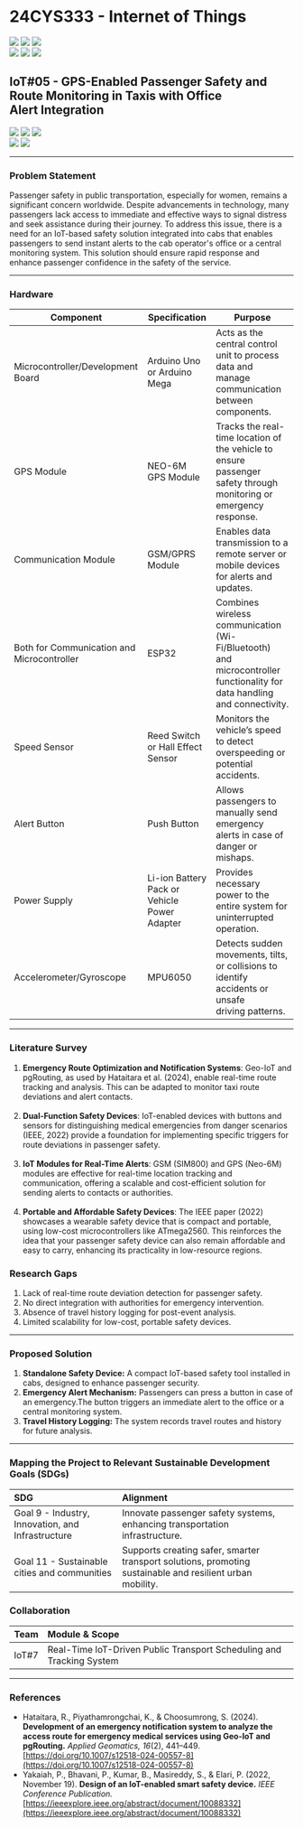 # 24CYS333 - Internet of Things
![](https://img.shields.io/badge/Batch-22CYS-lightgreen) ![](https://img.shields.io/badge/UG-blue) ![](https://img.shields.io/badge/Subject-IoT-blue)
<br/>
![](https://img.shields.io/badge/Lecture-2-orange) ![](https://img.shields.io/badge/Practical-3-orange) ![](https://img.shields.io/badge/Credits-3-orange) <br/>

## IoT#05 - GPS-Enabled Passenger Safety and Route Monitoring in Taxis with Office Alert Integration

![](https://img.shields.io/badge/Member-Anaswara_Suresh_M_K-gold)  ![](https://img.shields.io/badge/Member-C_S_Amritha-gold)  ![](https://img.shields.io/badge/Member-R.Sruthi-gold) <br/> 
![](https://img.shields.io/badge/SDG-9-darkgreen) ![](https://img.shields.io/badge/SDG-11-darkgreen) <br/>

---

### Problem Statement
Passenger safety in public transportation, especially for women, remains a significant concern worldwide. Despite advancements in technology, many passengers lack access to immediate and effective ways to signal distress and seek assistance during their journey. To address this issue, there is a need for an IoT-based safety solution integrated into cabs that enables passengers to send instant alerts to the cab operator's office or a central monitoring system. This solution should ensure rapid response and enhance passenger confidence in the safety of the service.

---

### Hardware
| Component                  | Specification                     |Purpose                            |
|----------------------------|-----------------------------------|-----------------------------------|
| Microcontroller/Development Board | Arduino Uno or Arduino Mega |Acts as the central control unit to process data and manage communication between components.|
| GPS Module              | NEO-6M GPS Module                |Tracks the real-time location of the vehicle to ensure passenger safety through monitoring or emergency response.|
| Communication Module    | GSM/GPRS Module                  |Enables data transmission to a remote server or mobile devices for alerts and updates.|
| Both for Communication and Microcontroller | ESP32               |Combines wireless communication (Wi-Fi/Bluetooth) and microcontroller functionality for data handling and connectivity.|
| Speed Sensor            | Reed Switch or Hall Effect Sensor|Monitors the vehicle’s speed to detect overspeeding or potential accidents.|
| Alert Button            | Push Button                      |Allows passengers to manually send emergency alerts in case of danger or mishaps.|
| Power Supply            | Li-ion Battery Pack or Vehicle Power Adapter |Provides necessary power to the entire system for uninterrupted operation.|
| Accelerometer/Gyroscope | MPU6050                          |Detects sudden movements, tilts, or collisions to identify accidents or unsafe driving patterns.|

---

### Literature Survey  
1. **Emergency Route Optimization and Notification Systems**: Geo-IoT and pgRouting, as used by Hataitara et al. (2024), enable real-time route tracking and analysis. This can be adapted to monitor taxi route deviations and alert contacts.<br></br>
2. **Dual-Function Safety Devices**: IoT-enabled devices with buttons and sensors for distinguishing medical emergencies from danger scenarios (IEEE, 2022) provide a foundation for implementing specific triggers for route deviations in passenger safety.<br></br>
3. **IoT Modules for Real-Time Alerts**: GSM (SIM800) and GPS (Neo-6M) modules are effective for real-time location tracking and communication, offering a scalable and cost-efficient solution for sending alerts to contacts or authorities.<br></br>
4. **Portable and Affordable Safety Devices**: The IEEE paper (2022) showcases a wearable safety device that is compact and portable, using low-cost microcontrollers like ATmega2560. This reinforces the idea that your passenger safety device can also remain affordable and easy to carry, enhancing its practicality in low-resource regions.

### Research Gaps
1. Lack of real-time route deviation detection for passenger safety.
2. No direct integration with authorities for emergency intervention.
3. Absence of travel history logging for post-event analysis.
4. Limited scalability for low-cost, portable safety devices.
   
---

### Proposed Solution
1. **Standalone Safety Device:** A compact IoT-based safety tool installed in cabs, designed to enhance passenger security.
2. **Emergency Alert Mechanism:** Passengers can press a button in case of an emergency.The button triggers an immediate alert to the office or a central monitoring system.  
3. **Travel History Logging:** The system records travel routes and history for future analysis.
   
---

### Mapping the Project to Relevant Sustainable Development Goals (SDGs)
| SDG | Alignment |
|:---|:----------|
| Goal 9 - Industry, Innovation, and Infrastructure | Innovate passenger safety systems, enhancing transportation infrastructure. |
| Goal 11 - Sustainable cities and communities | Supports creating safer, smarter transport solutions, promoting sustainable and resilient urban mobility. |

### Collaboration
| Team | Module & Scope |
|:----:|:---------------|
| IoT#7 | Real-Time loT-Driven Public Transport Scheduling and Tracking System | 

---

### References
- Hataitara, R., Piyathamrongchai, K., & Choosumrong, S. (2024). __Development of an emergency notification system to analyze the access route for emergency medical services using Geo-IoT and pgRouting.__ *Applied Geomatics, 16*(2), 441–449. [https://doi.org/10.1007/s12518-024-00557-8](https://doi.org/10.1007/s12518-024-00557-8)
- Yakaiah, P., Bhavani, P., Kumar, B., Masireddy, S., & Elari, P. (2022, November 19). __Design of an IoT-enabled smart safety device.__ *IEEE Conference Publication.* 
 [https://ieeexplore.ieee.org/abstract/document/10088332](https://ieeexplore.ieee.org/abstract/document/10088332)












